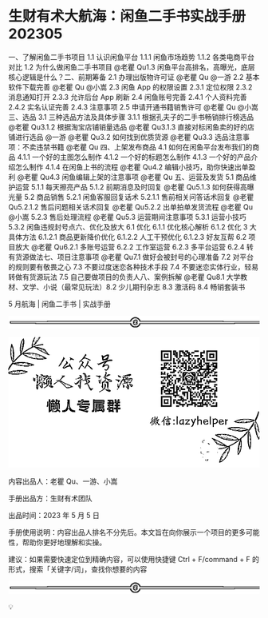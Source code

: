 # 生财有术大航海：闲鱼二手书实战手册 202305

一、了解闲鱼二手书项目 1.1 认识闲鱼平台 1.1.1 闲鱼市场趋势 1.1.2 各类电商平台对比 1.2 为什么做闲鱼二手书项目 @老瞿 Qu1.3 闲鱼平台高排名，高曝光，底层核心逻辑是什么？二、前期筹备 2.1 办理出版物许可证 @老瞿 Qu @一游 2.2 基本软件下载完善 @老瞿 Qu @小嵩 2.3 闲鱼 App 的权限设置 2.3.1 定位权限 2.3.2 消息通知打开 2.3.3 允许后台 App 刷新 2.4 闲鱼账号完善 2.4.1 个人资料完善 2.4.2 实名认证完善 2.4.3 注意事项 2.5 申请开通书籍销售许可 @老瞿 Qu @小嵩三、选品 3.1 三种选品方法及具体步骤 3.1.1 根据孔夫子的二手书畅销排行榜选品 @老瞿 Qu3.1.2 根据淘宝店铺销量选品 @老瞿 Qu3.1.3 直接对标闲鱼卖的好的店铺进行选品 @一游 @老瞿 Qu3.2 如何找到优质货源 @老瞿 Qu3.3 选品注意事项：不卖违禁书籍 @老瞿 Qu 四、上架发布商品 4.1 如何在闲鱼平台发布我们的商品 4.1.1 一个好的主图怎么制作 4.1.2 一个好的标题怎么制作 4.1.3 一个好的产品介绍怎么制作 4.1.4 在闲鱼上书的流程 @老瞿 Qu4.2 编辑小技巧，助你快速出单盈利 @老瞿 Qu4.3 闲鱼编辑上架的注意事项 @老瞿 Qu 五、运营及发货 5.1 商品维护运营 5.1.1 每天擦亮产品 5.1.2 前期消息及时回复 @老瞿 Qu5.1.3 如何获得高曝光量 5.2 商品销售 5.2.1 闲鱼客服回复话术 5.2.1.1 售前相关问答话术回复 @老瞿 Qu5.2.1.2 售后问题相关话术回复 @老瞿 Qu5.2.2 出单拍单发货流程 @老瞿 Qu @小嵩 5.2.3 售后处理流程 @老瞿 Qu5.3 运营期间注意事项 5.3.1 运营小技巧 5.3.2 闲鱼违规封号点六、优化及放大 6.1 优化 6.1.1 优化核心解析 6.1.2 优化 3 大具体方法 6.1.2.1 商品更新降价优化 6.1.2.2 人工干预优化 6.1.2.3 好友互帮 6.2 项目放大 @老瞿 Qu6.2.1 多账号运营 6.2.2 工作室运营 6.2.3 多平台运营 6.2.4 转有货源做法七、项目注意事项 @老瞿 Qu7.1 做好会被封号的心理准备 7.2 对平台的规则要有敬畏之心 7.3 不要过度迷恋各种技术手段 7.4 不要迷恋实体行业，轻易转做有货源玩法 7.5 自己要做项目的负责人八、案例拆解 @老瞿 Qu8.1 大学教材、文学、小说（最常见玩法）8.2 少儿期刊杂志 8.3 激活码 8.4 畅销套装书

5 月航海 | 闲鱼二手书 | 实战手册

![](img/ab7dc6b1e88a35f9e4a63d42b13ad5e2.png)

![](img/63bed242011514271e10d8beee809070.png)

内容出品人：老瞿 Qu、一游、小嵩

手册出品方：生财有术团队

出品时间：2023 年 5 月 5 日

手册使用说明：内容出品人排名不分先后。本文旨在向你展示一个项目的更多可能性，帮助你更好地理解和实操。

建议：如果需要快速定位到精确内容，可以使用快捷键 Ctrl + F/command + F 的形式，搜索「关键字/词」，查找你想要的内容

![](img/8ffd3efbfa85d54144be711978416877.png)

💡